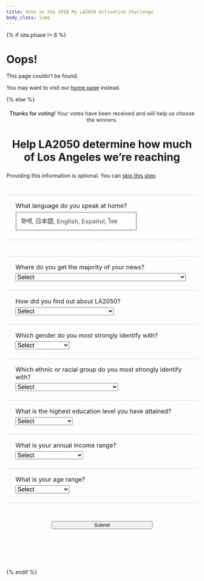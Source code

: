 ```yaml
---
title: Vote in the 2018 My LA2050 Activation Challenge
body_class: lime
---
```


{% if site.phase != 6 %}

# Oops!

<div class="introduction" markdown="1">
This page couldn’t be found.

You may want to visit our [home page](/) instead.
</div>

{% else %}

<div class="introduction" markdown="1">

<h2 style="max-width: none; text-align: center; font-size: inherit; color: var(--secondary-color); font-weight: 500;">Thanks for voting! <span style="font-weight: normal; color: rgb(41, 41, 41); /* @midnight */">Your votes have been received and will help us choose the winners.</span></h2>

<h2 style="text-align: center; margin-left: auto; margin-right: auto; max-width: 20em; font-size: 2em;">Help LA2050 determine how much of Los Angeles we’re reaching</h2>
<p style="font-size: inherit;"><small style="font-size: inherit;">Providing this information is optional. You can <a href="/vote/confirmation/">skip this step</a>.</small></p>

</div>

<form name="vote_survey" action="/vote/confirmation/" method="post" data-netlify="true">

  <p>
    <label>
      What language do you speak at home?<br />
      <input type="text" name="language" placeholder="हिन्दी, 日本語, English, Español, ไทย" />
    </label>
  </p>
  <script>
  (function() {
    //var languages = "हिन्दी, 中文, Français, 한국어, Deutsche, English, Español, ไทย, 日本語, فارسی, Tiếng Việt, ລາວ, Samala, עִברִית, አማርኛ, 中文".split(', ')
    var languages = document.querySelector('input[name="language"]').placeholder.split(', ')

    languages.sort(function(a, b) {
      var random = Math.floor(Math.random() * languages.length) + 1;
      if (random > (languages.length / 2)) return 1;
      else if (random < (languages.length / 2)) return -1;
      return 0;
    })
    document.querySelector('input[name="language"]').placeholder = languages.join(', ')
  })();
  </script>

  <p>
    <label>
      Where do you get the majority of your news?<br />
      <select name="news_source">
        <option value="">Select</option>
        <option value="">-----------------</option>
        <option>Traditional print newspapers and magazines (e.g. LA Times)</option>
        <option>Traditional online media outlets (e.g. CNN)</option>
        <option>Online-only media outlets</option>
        <option>Social media platforms</option>
        <option>Online blogs/forums</option>
        <option>Television</option>
        <option>Radio</option>
        <option>Information shared by friends or family</option>
        <option>Community groups or organizations</option>
        <option>I’d rather not say</option>
      </select>
    </label>
  </p>

  <p>
    <label>
      How did you find out about LA2050?<br />
      <select name="how_you_found_la2050">
        <option value="">Select</option>
        <option value="">-----------------</option>
        <option>LA2050 Newsletter</option>
        <option>Community group or organization</option>
        <option>Friends or family</option>
        <option>Professional network</option>
        <option>Social media</option>
        <option>News outlet</option>
        <option>Advertisements</option>
        <option>Other</option>
        <option>I’d rather not say</option>
      </select>
    </label>
  </p>

  <p>
    <label>
      Which gender do you most strongly identify with?<br />
      <select name="gender">
        <option value="">Select</option>
        <option value="">-----------------</option>
        <option>Male</option>
        <option>Female</option>
        <option>Other</option>
        <option>I’d rather not say</option>
      </select>
    </label>
  </p>

  <p>
    <label>
      Which ethnic or racial group do you most strongly identify with?<br />
      <select name="race">
        <option value="">Select</option>
        <option value="">-----------------</option>
        <option>Native American or Alaskan Native</option>
        <option>Asian</option>
        <option>Black or African-American</option>
        <option>Hispanic or Latino</option>
        <option>Middle Eastern or North African</option>
        <option>Native Hawaiian or Pacific Islander</option>
        <option>White</option>
        <option>Other</option>
        <option>I’d rather not say</option>
      </select>
    </label>
  </p>

  <p>
    <label>
      What is the highest education level you have attained?<br />
      <select name="education">
        <option value="">Select</option>
        <option value="">-----------------</option>
        <option>Grade school</option>
        <option>High school</option>
        <option>Associates</option>
        <option>Bachelors</option>
        <option>Advanced Degree</option>
        <option>I’d rather not say</option>
      </select>
    </label>
  </p>

  <p>
    <label name="income">
      What is your annual income range?<br />
      <select name="income">
        <option value="">Select</option>
        <option value="">-----------------</option>
        <option>Less than $25,000</option>
        <option>$25,000 to $34,999</option>
        <option>$35,000 to $49,999</option>
        <option>$50,000 to $74,999</option>
        <option>$75,000 to $99,999</option>
        <option>$100,000 to $149,999</option>
        <option>$150,000 to $199,999</option>
        <option>$200,000 or more</option>
        <option>I’d rather not say</option>
      </select>
    </label>
  </p>

  <p>
    <label>
      What is your age range?<br />
      <select name="age">
        <option value="">Select</option>
        <option value="">-----------------</option>
        <option>14-17</option>
        <option>18-25</option>
        <option>26-34</option>
        <option>35-44</option>
        <option>45-54</option>
        <option>55-64</option>
        <option>65 and up</option>
        <option>I’d rather not say</option>
      </select>
    </label>
  </p>

  <p class="action">
    <button type="submit">Submit</button>
  </p>
</form>

<style>
.promotion {
  display: none;
}
.introduction {
  margin-bottom: 0;
}
form {
  margin-top: 3em;
  text-align: left;
  margin-left: auto;
  margin-right: auto;
  max-width: 40em;
  margin-bottom: 7.5em;
}
form p {
  text-align: left;
  /*margin-top: 1.5em;*/
  font-size: 1rem !important;
}
form p,
form p.action {
  margin-top: 1.5em;
  padding-top: 1.125em;
  border-top: 1px dashed rgba(141, 208, 59, 1); /* @lime */
  border-top: 1px dashed rgba(0, 0, 0, 0.25);
}
@media (min-width: 30em) {
  form p,
  form p.action {
    padding-left: 1.5em;
    padding-right: 1.5em;
  }
}
/*form p:first-child,
form p.action {
  border-top: 0.1875em solid rgba(0, 0, 0, 0.1);
}*/
form p.action {
  padding-top: 3em;
  text-align: center;
}
form input[type="text"],
form select {
  margin-top: 0.375em;
  font-size: inherit;
  max-width: 100%;
}
form button {
  width: 100%;
  max-width: 20em;
}
form input[type="text"],
form input[type="number"] {
  font-family: inherit;
  font-size: inherit;
  line-height: inherit;
  font-weight: 600;
  padding: 0.75em;
  border-radius: 0;
  max-width: none;
  box-sizing: border-box;
  text-align: center;
  border: 0.1875em solid rgb(237, 59, 136); /* @strawberry */
  border-color: rgba(0, 0, 0, 0.25);
  width: 100%;
  max-width: 20em;

  /* Remove Safari’s default styles for search fields */
  -webkit-appearance: none;

  text-align: left;
}
</style>

{% endif %}

